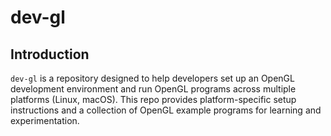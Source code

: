 # dev-gl

## Introduction
`dev-gl` is a repository designed to help developers set up an OpenGL development environment and run OpenGL programs across multiple platforms (Linux, macOS). This repo provides platform-specific setup instructions and a collection of OpenGL example programs for learning and experimentation.
